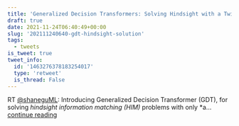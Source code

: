```yaml
---
title: 'Generalized Decision Transformers: Solving Hindsight with a Twist'
draft: true
date: 2021-11-24T06:40:49+00:00
slug: '202111240640-gdt-hindsight-solution'
tags:
  - tweets
is_tweet: true
tweet_info:
  id: '1463276378183254017'
  type: 'retweet'
  is_thread: False
---
```




RT [@shaneguML](https://x.com/shaneguML): Introducing Generalized Decision Transformer (GDT), for solving *hindsight information matching (HIM)* problems with only *a… [continue reading](https://x.com/sytelus/status/1463276378183254017)
